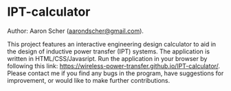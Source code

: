 # IPT-calculator
Author:   Aaron Scher (aarondscher@gmail.com). 

This project features an interactive engineering design calculator to aid in the design of inductive power transfer (IPT) systems. The application is written in HTML/CSS/Javasript. Run the application in your browser by following this link: https://wireless-power-transfer.github.io/IPT-calculator/. Please contact me if you find any bugs in the program, have suggestions for improvement, or would like to make further contributions. 
